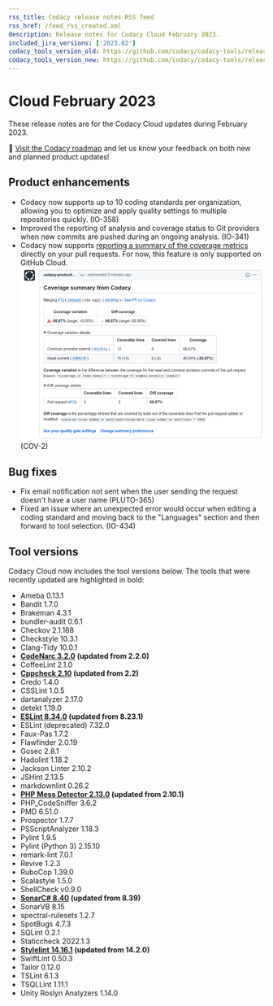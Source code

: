 ```yaml
---
rss_title: Codacy release notes RSS feed
rss_href: /feed_rss_created.xml
description: Release notes for Codacy Cloud February 2023.
included_jira_versions: ['2023.02']
codacy_tools_version_old: https://github.com/codacy/codacy-tools/releases/tag/6.7.76
codacy_tools_version_new: https://github.com/codacy/codacy-tools/releases/tag/6.7.116
---
```


# Cloud February 2023

These release notes are for the Codacy Cloud updates during February 2023.

📢 [Visit the Codacy roadmap](https://roadmap.codacy.com) and <span class="skip-vale">let us know</span> your feedback on both new and planned product updates!

<!--TODO Check these issues manually

Jira issues without release notes

Epics:
-   https://codacy.atlassian.net/browse/PLUTO-280
-   https://codacy.atlassian.net/browse/PLUTO-279
-   https://codacy.atlassian.net/browse/PLUTO-278
-   https://codacy.atlassian.net/browse/PLUTO-244
-   https://codacy.atlassian.net/browse/IO-437
-   https://codacy.atlassian.net/browse/IO-289
-   https://codacy.atlassian.net/browse/COV-168
-   https://codacy.atlassian.net/browse/COV-138
-   https://codacy.atlassian.net/browse/COV-110
-   https://codacy.atlassian.net/browse/COV-30
Bugs and Community Issues:
-   https://codacy.atlassian.net/browse/TS-261
-   https://codacy.atlassian.net/browse/TS-256
-   https://codacy.atlassian.net/browse/TS-251
-   https://codacy.atlassian.net/browse/TS-249
-   https://codacy.atlassian.net/browse/TS-242
-   https://codacy.atlassian.net/browse/TS-233
-   https://codacy.atlassian.net/browse/TS-224
-   https://codacy.atlassian.net/browse/TS-206
-   https://codacy.atlassian.net/browse/TS-148
-   https://codacy.atlassian.net/browse/IO-424
-   https://codacy.atlassian.net/browse/COV-188
-   https://codacy.atlassian.net/browse/COV-184
-   https://codacy.atlassian.net/browse/COV-181
-   https://codacy.atlassian.net/browse/COV-147

Jira issues with disabled release notes

Bugs and Community Issues:
-   https://codacy.atlassian.net/browse/TS-238
-   https://codacy.atlassian.net/browse/TS-237
-   https://codacy.atlassian.net/browse/TS-236
-   https://codacy.atlassian.net/browse/TS-234
-   https://codacy.atlassian.net/browse/TS-232
-   https://codacy.atlassian.net/browse/TS-230
-   https://codacy.atlassian.net/browse/TS-225
-   https://codacy.atlassian.net/browse/TS-217
-   https://codacy.atlassian.net/browse/TS-215
-   https://codacy.atlassian.net/browse/TS-208
-   https://codacy.atlassian.net/browse/TS-177
-   https://codacy.atlassian.net/browse/TS-156
-   https://codacy.atlassian.net/browse/TS-136
-   https://codacy.atlassian.net/browse/TS-94
-   https://codacy.atlassian.net/browse/TS-89
-   https://codacy.atlassian.net/browse/TS-82
-   https://codacy.atlassian.net/browse/TS-79
-   https://codacy.atlassian.net/browse/TS-71
-   https://codacy.atlassian.net/browse/TS-60
-   https://codacy.atlassian.net/browse/TS-54
-   https://codacy.atlassian.net/browse/TS-46
-   https://codacy.atlassian.net/browse/TS-42
-   https://codacy.atlassian.net/browse/TS-39
-   https://codacy.atlassian.net/browse/TS-31
-   https://codacy.atlassian.net/browse/IO-462
-   https://codacy.atlassian.net/browse/IO-460
-   https://codacy.atlassian.net/browse/IO-449
-   https://codacy.atlassian.net/browse/IO-426
-   https://codacy.atlassian.net/browse/IO-397
-   https://codacy.atlassian.net/browse/IO-355
-   https://codacy.atlassian.net/browse/IO-266
-   https://codacy.atlassian.net/browse/IO-207
-   https://codacy.atlassian.net/browse/IO-5
-   https://codacy.atlassian.net/browse/COV-210
-   https://codacy.atlassian.net/browse/COV-190
-   https://codacy.atlassian.net/browse/COV-189
-   https://codacy.atlassian.net/browse/COV-155
-->

## Product enhancements

-   Codacy now supports up to 10 coding standards per organization, allowing you to optimize and apply quality settings to multiple repositories quickly. (IO-358)
-   Improved the reporting of analysis and coverage status to Git providers when new commits are pushed during an ongoing analysis. (IO-341)
-   Codacy now supports [reporting a summary of the coverage metrics](../../repositories-configure/integrations/github-integration.md#enabling) directly on your pull requests. For now, this feature is only supported on GitHub Cloud. ![Coverage summary on GitHub](../images/cov-2.png) (COV-2)

## Bug fixes

-   Fix email notification not sent when the user sending the request doesn't have a user name (PLUTO-365)
-   Fixed an issue where an unexpected error would occur when editing a coding standard and moving back to the "Languages" section and then forward to tool selection. (IO-434)

## Tool versions

Codacy Cloud now includes the tool versions below. The tools that were recently updated are highlighted in bold:

-   Ameba 0.13.1
-   Bandit 1.7.0
-   Brakeman 4.3.1
-   bundler-audit 0.6.1
-   Checkov 2.1.188
-   Checkstyle 10.3.1
-   Clang-Tidy 10.0.1
-   **[CodeNarc 3.2.0](https://github.com/CodeNarc/CodeNarc/blob/master/CHANGELOG.md#version-320----jan-2023) (updated from 2.2.0)**
-   CoffeeLint 2.1.0
-   **[Cppcheck 2.10](https://github.com/danmar/cppcheck/releases/tag/2.10) (updated from 2.2)**
-   Credo 1.4.0
-   CSSLint 1.0.5
-   dartanalyzer 2.17.0
-   detekt 1.19.0
-   **[ESLint 8.34.0](https://github.com/eslint/eslint/releases/tag/v8.34.0) (updated from 8.23.1)**
-   ESLint (deprecated) 7.32.0
-   Faux-Pas 1.7.2
-   Flawfinder 2.0.19
-   Gosec 2.8.1
-   Hadolint 1.18.2
-   Jackson Linter 2.10.2
-   JSHint 2.13.5
-   markdownlint 0.26.2
-   **[PHP Mess Detector 2.13.0](https://github.com/phpmd/phpmd/releases/tag/2.13.0) (updated from 2.10.1)**
-   PHP_CodeSniffer 3.6.2
-   PMD 6.51.0
-   Prospector 1.7.7
-   PSScriptAnalyzer 1.18.3
-   Pylint 1.9.5
-   Pylint (Python 3) 2.15.10
-   remark-lint 7.0.1
-   Revive 1.2.3
-   RuboCop 1.39.0
-   Scalastyle 1.5.0
-   ShellCheck v0.9.0
-   **[SonarC# 8.40](https://github.com/SonarSource/sonar-dotnet/releases/tag/8.40.0.48530) (updated from 8.39)**
-   SonarVB 8.15
-   spectral-rulesets 1.2.7
-   SpotBugs 4.7.3
-   SQLint 0.2.1
-   Staticcheck 2022.1.3
-   **[Stylelint 14.16.1](https://github.com/stylelint/stylelint/releases/tag/14.16.1) (updated from 14.2.0)**
-   SwiftLint 0.50.3
-   Tailor 0.12.0
-   TSLint 6.1.3
-   TSQLLint 1.11.1
-   Unity Roslyn Analyzers 1.14.0
